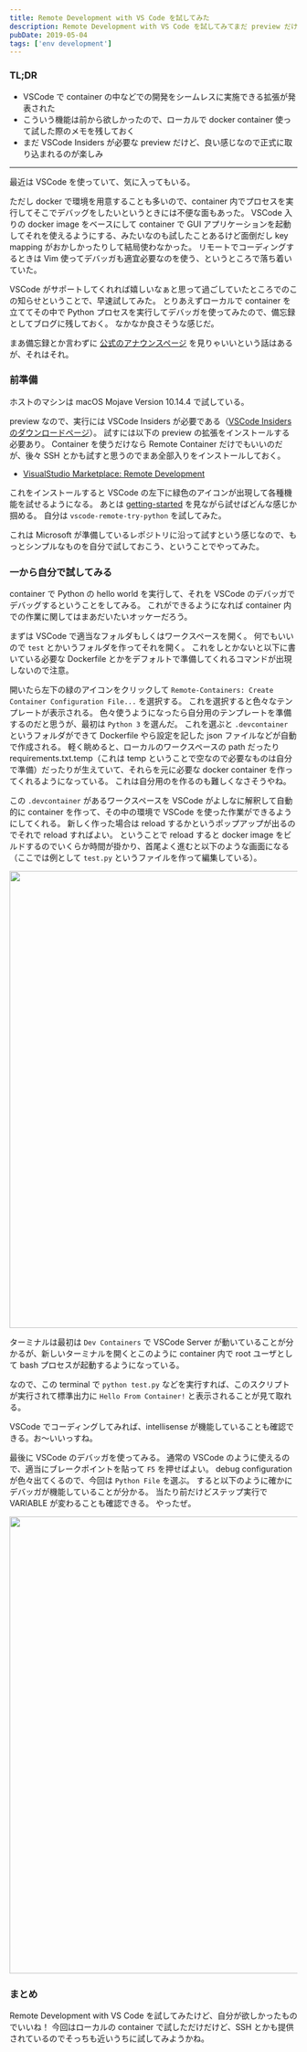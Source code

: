 ```yaml
---
title: Remote Development with VS Code を試してみた
description: Remote Development with VS Code を試してみてまだ preview だけど良さそうというブログ記事。
pubDate: 2019-05-04
tags: ['env development']
---
```



### TL;DR
- VSCode で container の中などでの開発をシームレスに実施できる拡張が発表された
- こういう機能は前から欲しかったので、ローカルで docker container 使って試した際のメモを残しておく
- まだ VSCode Insiders が必要な preview だけど、良い感じなので正式に取り込まれるのが楽しみ
---

最近は VSCode を使っていて、気に入ってもいる。

ただし docker で環境を用意することも多いので、container 内でプロセスを実行してそこでデバッグをしたいというときには不便な面もあった。
VSCode 入りの docker image をベースにして container で GUI アプリケーションを起動してそれを使えるようにする、みたいなのも試したことあるけど面倒だし key mapping がおかしかったりして結局使わなかった。
リモートでコーディングするときは Vim 使ってデバッガも適宜必要なのを使う、というところで落ち着いていた。

VSCode がサポートしてくれれば嬉しいなぁと思って過ごしていたところでのこの知らせということで、早速試してみた。
とりあえずローカルで container を立ててその中で Python プロセスを実行してデバッガを使ってみたので、備忘録としてブログに残しておく。
なかなか良さそうな感じだ。

まあ備忘録とか言わずに [公式のアナウンスページ](https://code.visualstudio.com/blogs/2019/05/02/remote-development) を見りゃいいという話はあるが、それはそれ。


### 前準備
ホストのマシンは macOS Mojave Version 10.14.4 で試している。

preview なので、実行には VSCode Insiders が必要である（[VSCode Insiders のダウンロードページ](https://code.visualstudio.com/insiders/)）。
試すには以下の preview の拡張をインストールする必要あり。
Container を使うだけなら Remote Container だけでもいいのだが、後々 SSH とかも試すと思うのでまあ全部入りをインストールしておく。

- [VisualStudio Marketplace: Remote Development](https://marketplace.visualstudio.com/items?itemName=ms-vscode-remote.vscode-remote-extensionpack)

これをインストールすると VSCode の左下に緑色のアイコンが出現して各種機能を試せるようになる。
あとは [getting-started](https://code.visualstudio.com/docs/remote/containers#_getting-started) を見ながら試せばどんな感じか掴める。
自分は `vscode-remote-try-python` を試してみた。

これは Microsoft が準備しているレポジトリに沿って試すという感じなので、もっとシンプルなものを自分で試しておこう、ということでやってみた。

### 一から自分で試してみる
container で Python の hello world を実行して、それを VSCode のデバッガでデバッグするということをしてみる。
これができるようになれば container 内での作業に関してはまあだいたいオッケーだろう。

まずは VSCode で適当なフォルダもしくはワークスペースを開く。
何でもいいので `test` とかいうフォルダを作ってそれを開く。
これをしとかないと以下に書いている必要な Dockerfile とかをデフォルトで準備してくれるコマンドが出現しないので注意。

開いたら左下の緑のアイコンをクリックして `Remote-Containers: Create Container Configuration File...` を選択する。
これを選択すると色々なテンプレートが表示される。
色々使うようになったら自分用のテンプレートを準備するのだと思うが、最初は `Python 3` を選んだ。
これを選ぶと `.devcontainer` というフォルダができて Dockerfile やら設定を記した json ファイルなどが自動で作成される。
軽く眺めると、ローカルのワークスペースの path だったり requirements.txt.temp（これは temp ということで空なので必要なものは自分で準備）だったりが生えていて、それらを元に必要な docker container を作ってくれるようになっている。
これは自分用のを作るのも難しくなさそうやね。

この `.devcontainer` があるワークスペースを VSCode がよしなに解釈して自動的に container を作って、その中の環境で VSCode を使った作業ができるようにしてくれる。
新しく作った場合は reload するかというポップアップが出るのでそれで reload すればよい。
ということで reload すると docker image をビルドするのでいくらか時間が掛かり、首尾よく進むと以下のような画面になる（ここでは例として `test.py` というファイルを作って編集している）。

<div align="center">
<img src="https://i.imgur.com/7lYgVi6.png" width="800">
</div>

ターミナルは最初は `Dev Containers` で VSCode Server が動いていることが分かるが、新しいターミナルを開くとこのように container 内で root ユーザとして bash プロセスが起動するようになっている。

なので、この terminal で `python test.py` などを実行すれば、このスクリプトが実行されて標準出力に `Hello From Container!` と表示されることが見て取れる。

VSCode でコーディングしてみれば、intellisense が機能していることも確認できる。お〜いいっすね。

最後に VSCode のデバッガを使ってみる。
通常の VSCode のように使えるので、適当にブレークポイントを貼って `F5` を押せばよい。
debug configuration が色々出てくるので、今回は `Python File` を選ぶ。
すると以下のように確かにデバッガが機能していることが分かる。
当たり前だけどステップ実行で VARIABLE が変わることも確認できる。
やったぜ。

<div align="center">
<img src="https://i.imgur.com/joJnnDv.png" width="800">
</div>

### まとめ
Remote Development with VS Code を試してみたけど、自分が欲しかったものでいいね！
今回はローカルの container で試しただけだけど、SSH とかも提供されているのでそっちも近いうちに試してみようかね。
